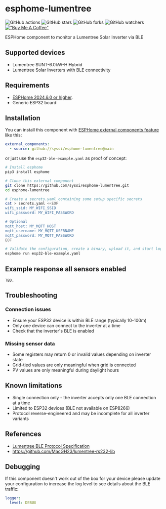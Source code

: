 # esphome-lumentree

![GitHub actions](https://github.com/syssi/esphome-lumentree/actions/workflows/ci.yaml/badge.svg)
![GitHub stars](https://img.shields.io/github/stars/syssi/esphome-lumentree)
![GitHub forks](https://img.shields.io/github/forks/syssi/esphome-lumentree)
![GitHub watchers](https://img.shields.io/github/watchers/syssi/esphome-lumentree)
[!["Buy Me A Coffee"](https://img.shields.io/badge/buy%20me%20a%20coffee-donate-yellow.svg)](https://www.buymeacoffee.com/syssi)

ESPHome component to monitor a Lumentree Solar Inverter via BLE

## Supported devices

* Lumentree SUNT-6.0kW-H Hybrid
* Lumentree Solar Inverters with BLE connectivity

## Requirements

* [ESPHome 2024.6.0 or higher](https://github.com/esphome/esphome/releases).
* Generic ESP32 board

## Installation

You can install this component with [ESPHome external components feature](https://esphome.io/components/external_components.html) like this:
```yaml
external_components:
  - source: github://syssi/esphome-lumentree@main
```

or just use the `esp32-ble-example.yaml` as proof of concept:

```bash
# Install esphome
pip3 install esphome

# Clone this external component
git clone https://github.com/syssi/esphome-lumentree.git
cd esphome-lumentree

# Create a secrets.yaml containing some setup specific secrets
cat > secrets.yaml <<EOF
wifi_ssid: MY_WIFI_SSID
wifi_password: MY_WIFI_PASSWORD

# Optional
mqtt_host: MY_MQTT_HOST
mqtt_username: MY_MQTT_USERNAME
mqtt_password: MY_MQTT_PASSWORD
EOF

# Validate the configuration, create a binary, upload it, and start logs
esphome run esp32-ble-example.yaml

```

## Example response all sensors enabled

```
TBD.
```

## Troubleshooting

### Connection issues

- Ensure your ESP32 device is within BLE range (typically 10-100m)
- Only one device can connect to the inverter at a time
- Check that the inverter's BLE is enabled

### Missing sensor data

- Some registers may return 0 or invalid values depending on inverter state
- Grid-tied values are only meaningful when grid is connected
- PV values are only meaningful during daylight hours

## Known limitations

- Single connection only - the inverter accepts only one BLE connection at a time
- Limited to ESP32 devices (BLE not available on ESP8266)
- Protocol reverse-engineered and may be incomplete for all inverter variants

## References

- [Lumentree BLE Protocol Specification](https://github.com/syssi/esphome-lumentree/blob/main/docs/protocol-design.md)
- https://github.com/MacGH23/lumentree-rs232-lib

## Debugging

If this component doesn't work out of the box for your device please update your configuration to increase the log level to see details about the BLE traffic:

```yaml
logger:
  level: DEBUG
```

